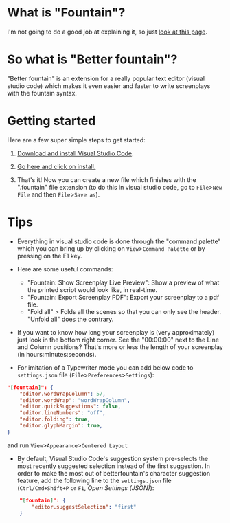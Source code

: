# What is "Fountain"?

I'm not going to do a good job at explaining it, so just [look at this page](https://fountain.io/faq).

# So what is "Better fountain"?

"Better fountain" is an extension for a really popular text editor (visual studio code) which makes it even easier and faster to write screenplays with the fountain syntax.

# Getting started

Here are a few super simple steps to get started:

1. [Download and install Visual Studio Code](https://code.visualstudio.com/).

2. [Go here and click on install.](https://marketplace.visualstudio.com/items?itemName=piersdeseilligny.betterfountain)

3. That's it! Now you can create a new file which finishes with the ".fountain" file extension (to do this in visual studio code, go to `File`>`New File` and then `File`>`Save as`).


# Tips

* Everything in visual studio code is done through the "command palette" which you can bring up by clicking on `View`>`Command Palette` or by pressing on the F1 key.

* Here are some useful commands:
  * "Fountain: Show Screenplay Live Preview": Show a preview of what the printed script would look like, in real-time.
  * "Fountain: Export Screenplay PDF": Export your screenplay to a pdf file.
  * "Fold all" > Folds all the scenes so that you can only see the header. "Unfold all" does the contrary.

* If you want to know how long your screenplay is (very approximately) just look in the bottom right corner. See the "00:00:00" next to the Line and Column positions? That's more or less the length of your screenplay (in hours:minutes:seconds).

* For imitation of a Typewriter mode you can add below code to `settings.json` file (`File`>`Preferences`>`Settings`):
```json
"[fountain]": {
    "editor.wordWrapColumn": 57,   
    "editor.wordWrap": "wordWrapColumn",
    "editor.quickSuggestions": false,
    "editor.lineNumbers": "off",
    "editor.folding": true,
    "editor.glyphMargin": true,
}
```
and run `View`>`Appearance`>`Centered Layout`

* By default, Visual Studio Code's suggestion system pre-selects the most recently suggested selection instead of the first suggestion. In order to make the most out of betterfountain's character suggestion feature, add the following line to the `settings.json` file (`Ctrl/Cmd+Shift+P` or `F1`, *Open Settings (JSON)*):
```json
    "[fountain]": {
        "editor.suggestSelection": "first"
    }
```
